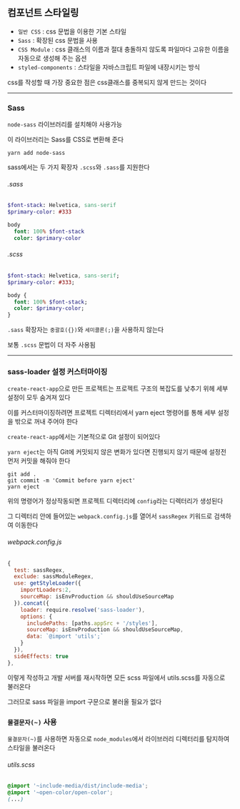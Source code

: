 ## 컴포넌트 스타일링  
  
- `일반 CSS` : css 문법을 이용한 기본 스타일  
- `Sass` : 확장된 css 문법을 사용
- `CSS Module` : css 클래스의 이름과 절대 충돌하지 않도록 파일마다 고유한 이름을 자동으로 생성해 주는 옵션
- `styled-components` : 스타일을 자바스크립트 파일에 내장시키는 방식  
  
css를 작성할 때 가장 중요한 점은 css클래스를 중복되지 않게 만드는 것이다  
  
---
  
### Sass
  
`node-sass` 라이브러리를 설치해야 사용가능  
  
이 라이브러리는 Sass를 CSS로 변환해 준다  
  
```yarn
yarn add node-sass
```
  
sass에서는 두 가지 확장자 `.scss`와 `.sass`를 지원한다  
  
###### .sass
```sass
$font-stack: Helvetica, sans-serif
$primary-color: #333

body
  font: 100% $font-stack
  color: $primary-color
```
  
###### .scss
```sass
$font-stack: Helvetica, sans-serif;
$primary-color: #333;

body {
  font: 100% $font-stack;
  color: $primary-color;
}
```  
  
`.sass` 확장자는 `중괄호({})`와 `세미콜론(;)`을 사용하지 않는다
  
보통 `.scss` 문법이 더 자주 사용됨  
  
---
  
### sass-loader 설정 커스터마이징
  
`create-react-app`으로 만든 프로젝트는 프로젝트 구조의 복잡도를 낮추기 위헤 세부 설정이 모두 숨겨져 있다  
  
이를 커스터마이징하려면 프로젝트 디렉터리에서 yarn eject 명령어를 통해 세부 설정을 밖으로 꺼내 주어야 한다  
  
`create-react-app`에서는 기본적으로 Git 설정이 되어있다  
  
`yarn eject`는 아직 Git에 커밋되지 않은 변화가 있다면 진행되지 않기 때문에 설정전 먼저 커밋을 해줘야 한다  
  
```linux
git add .
git commit -m 'Commit before yarn eject'
yarn eject
```
  
위의 명령어가 정상작동되면 프로젝트 디렉터리에 `config`라는 디렉터리가 생성된다  
  
그 디렉터리 안에 들어있는 `webpack.config.js`를 열어서 `sassRegex` 키워드로 검색하여 이동한다  
  
###### webpack.config.js
  
```js
{
  test: sassRegex,
  exclude: sassModuleRegex,
  use: getStyleLoader({
    importLoaders:2,
    sourceMap: isEnvProduction && shouldUseSourceMap
  }).concat({
    loader: require.resolve('sass-loader'),
    options: {
      includePaths: [paths.appSrc + '/styles'],
      sourceMap: isEnvProduction && shouldUseSourceMap,
      data: `@import 'utils';`
    }
  }),
  sideEffects: true
},
```  
  
이렇게 작성하고 개발 서버를 재시작하면 모든 scss 파일에서 utils.scss를 자동으로 불러온다  
  
그러므로 sass 파일을 import 구문으로 불러올 필요가 없다  
  
### `물결문자(~)` 사용
  
`물결문자(~)`를 사용하면 자동으로 `node_modules`에서 라이브러리 디렉터리를 탐지하여 스타일을 불러온다  
  
###### utils.scss  
  
```scss
@import '~include-media/dist/include-media';
@import '~open-color/open-color';
(...)
```  
  
